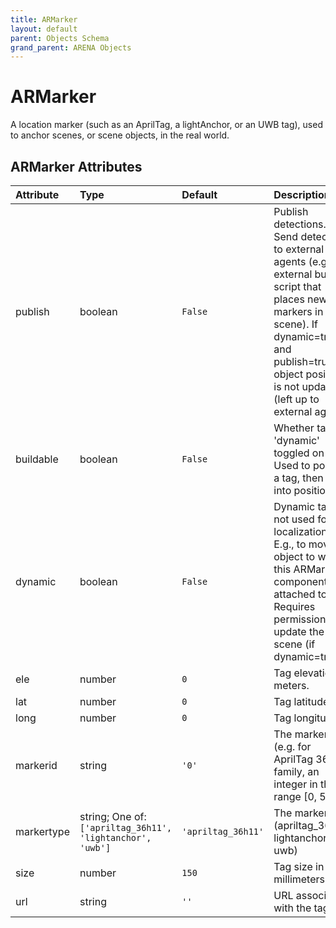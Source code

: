 ```yaml
---
title: ARMarker
layout: default
parent: Objects Schema
grand_parent: ARENA Objects
---
```


<!--CAUTION: This file is autogenerated from https://github.com/arenaxr/arena-schemas. Changes made here may be overwritten.-->


ARMarker
========


A location marker (such as an AprilTag, a lightAnchor, or an UWB tag), used to anchor scenes, or scene objects, in the real world.

ARMarker Attributes
--------------------

|Attribute|Type|Default|Description|Required|
| :--- | :--- | :--- | :--- | :--- |
|publish|boolean|```False```|Publish detections. Send detections to external agents (e.g. external builder script that places new markers in the scene). If dynamic=true and publish=true, object position is not updated (left up to external agent).|No|
|buildable|boolean|```False```|Whether tag has 'dynamic' toggled on click. Used to position a tag, then lock into position.|Yes|
|dynamic|boolean|```False```|Dynamic tag, not used for localization. E.g., to move object to which this ARMarker component is attached to. Requires permissions to update the scene (if dynamic=true).|Yes|
|ele|number|```0```|Tag elevation in meters.|No|
|lat|number|```0```|Tag latitude.|No|
|long|number|```0```|Tag longitude.|No|
|markerid|string|```'0'```|The marker id (e.g. for AprilTag 36h11 family, an integer in the range [0, 586])|Yes|
|markertype|string; One of: ```['apriltag_36h11', 'lightanchor', 'uwb']```|```'apriltag_36h11'```|The marker type (apriltag_36h11, lightanchor, uwb)|Yes|
|size|number|```150```|Tag size in millimeters|Yes|
|url|string|```''```|URL associated with the tag|No|
